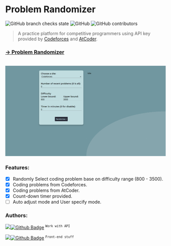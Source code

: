 <!-- # <div align="center"><img src="img/intro.png" width=400px></div> -->
# Problem Randomizer
![GitHub branch checks state](https://img.shields.io/github/checks-status/DecSP/Problem-Randomizer/master?color=c1dde0&style=flat-square)
![GitHub](https://img.shields.io/github/license/DecSP/Problem-Randomizer?color=c1dde0&style=flat-square)
![GitHub contributors](https://img.shields.io/github/contributors/DecSP/Problem-Randomizer?color=c1dde0&style=flat-square)
<!-- ![GitHub top language](https://img.shields.io/github/languages/top/DecSP/Problem-Randomizer) -->
<!-- ![GitHub language count](https://img.shields.io/github/languages/count/DecSP/Problem-Randomizer) -->
<!-- [<img src="https://img.shields.io/website?up_message=Github%20Pages&url=https%3A%2F%2Fdecsp.github.io%2FProblem-Randomizer%2F">](https://decsp.github.io/Problem-Randomizer/) -->

> A practice platform for competitive programmers using API key provided by [Codeforces](https://codeforces.com/) and [AtCoder](https://atcoder.jp/).

### **[→ Problem Randomizer](https://decsp.github.io/Problem-Randomizer/)**

<!-- ### How it works:
  - Choose site (Codeforces or AtCoder).
  - Specify the range of difficulty.
  - Click on "Randomize" to start selecting suitable coding problem.
  - *Optional*:
    - Set count-down timer for evaluating your practice.
    - Selecting number of recently added problems that you might get. -->
<br>
<img src="img/screenshot.png" width=620px>

### Features:
  - [X] Randomly Select coding problem base on difficulty range (800 - 3500).
  - [X] Coding problems from Codeforces.
  - [X] Coding problems from AtCoder.
  - [X] Count-down timer provided.
  - [ ] Auto adjust mode and User specify mode.

### Authors:
<a title="" href="https://github.com/DecSP"><img src="https://avatars.githubusercontent.com/u/69586733?v=4" width=26px />![Github Badge](https://img.shields.io/badge/-@DecSP-fff?style=for-the-badge&logo=Github&logoColor=bfbfbf&link=https://github.com/DecSP)</a>
<sup>` Work with API `</sup>

<a title="" href="https://github.com/NguyenD-Nam"><img src="https://avatars.githubusercontent.com/u/69586735?v=4" width=26px />![Github Badge](https://img.shields.io/badge/-@NguyenD--Nam-fff?style=for-the-badge&logo=GitHub&logoColor=bfbfbf&link=https://github.com/NguyenD-Nam)</a>
<sup>` Front-end stuff `</sup>
<!-- [<img src="https://avatars.githubusercontent.com/u/69586733?v=4" width=25px>  DecSP](https://github.com/DecSP) -->
